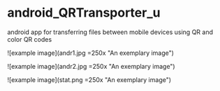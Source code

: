 # android_QRTransporter_u
android app for transferring files between mobile devices using QR and color QR codes

![example image](andr1.jpg =250x "An exemplary image")

![example image](andr2.jpg =250x "An exemplary image")

![example image](stat.png =250x "An exemplary image")
